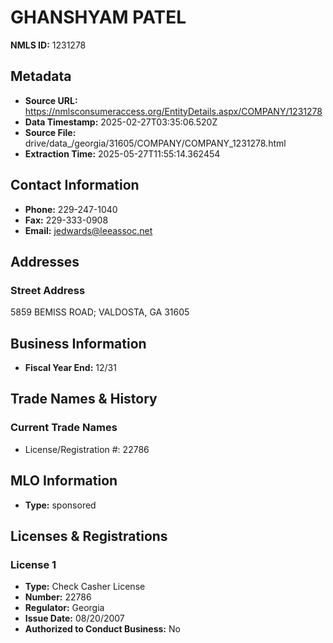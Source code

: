 # GHANSHYAM PATEL

**NMLS ID:** 1231278

## Metadata
- **Source URL:** https://nmlsconsumeraccess.org/EntityDetails.aspx/COMPANY/1231278
- **Data Timestamp:** 2025-02-27T03:35:06.520Z
- **Source File:** drive/data_/georgia/31605/COMPANY/COMPANY_1231278.html
- **Extraction Time:** 2025-05-27T11:55:14.362454

## Contact Information
- **Phone:** 229-247-1040
- **Fax:** 229-333-0908
- **Email:** jedwards@leeassoc.net

## Addresses
### Street Address
5859 BEMISS ROAD; VALDOSTA, GA 31605

## Business Information
- **Fiscal Year End:** 12/31

## Trade Names & History
### Current Trade Names
- License/Registration #: 22786

## MLO Information
- **Type:** sponsored

## Licenses & Registrations

### License 1
- **Type:** Check Casher License
- **Number:** 22786
- **Regulator:** Georgia
- **Issue Date:** 08/20/2007
- **Authorized to Conduct Business:** No
